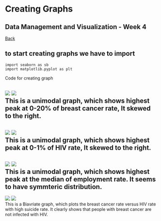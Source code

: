 # Creating Graphs

## Data Management and Visualization - Week 4  

[Back](readme.md)

## to start creating graphs we have to import
```
import seaborn as sb
import matplotlib.pyplot as plt
```
     
Code for creating graph   
   
![](https://snipboard.io/ZjsgUW.jpg)
![](https://snipboard.io/acYsUd.jpg)   
This is a unimodal graph, which shows highest peak at 0-20% of breast cancer rate, It skewed to the right.
---
![](https://snipboard.io/DFE5m4.jpg)
![](https://snipboard.io/G54CWK.jpg)    
This is a unimodal graph, which shows highest peak at 0-1% of HIV rate, It skewed to the right.
---
![](https://snipboard.io/3mFDoY.jpg)
![](https://snipboard.io/8kWIx2.jpg)    
This is a unimodal graph, which shows highest peak at the median of employment rate. It seems to have symmteric distribution.
---
![](https://snipboard.io/rdzGKQ.jpg)
![](https://snipboard.io/jNqTFv.jpg)   
This is a Biavriate graph, which plots the breast cancer rate versus HIV rate with high suicide rate. It clearly shows that people with  breast cancer are not infected with HIV.
